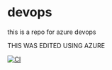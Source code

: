 # devops
this is a repo for azure devops

THIS WAS EDITED USING AZURE

[![CI](https://github.com/abdsaf/devops/actions/workflows/main.yml/badge.svg)](https://github.com/abdsaf/devops/actions/workflows/main.yml)
